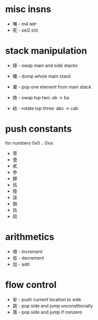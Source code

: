 # misc insns

- 嘸 - m4 `NOP`
- 死 - sei2 `DIE`

# stack manipulation

- 擰 - swap main and side stacks
- 殲 - dump whole main stack
- 棄 - pop one element from main stack

- 換 - swap top two: ab -> ba
- 紡 - rotate top three: abc -> cab

# push constants

for numbers 0x0 .. 0xa:

- 零
- 壹
- 貳
- 參
- 肆
- 伍
- 陸
- 柒
- 捌
- 玖
- 拾

# arithmetics

- 增 - increment
- 低 - decrement
- 加 - add

# flow control

- 安 - push current location to side
- 跳 - pop side and jump unconditionally
- 落 - pop side and jump if nonzero